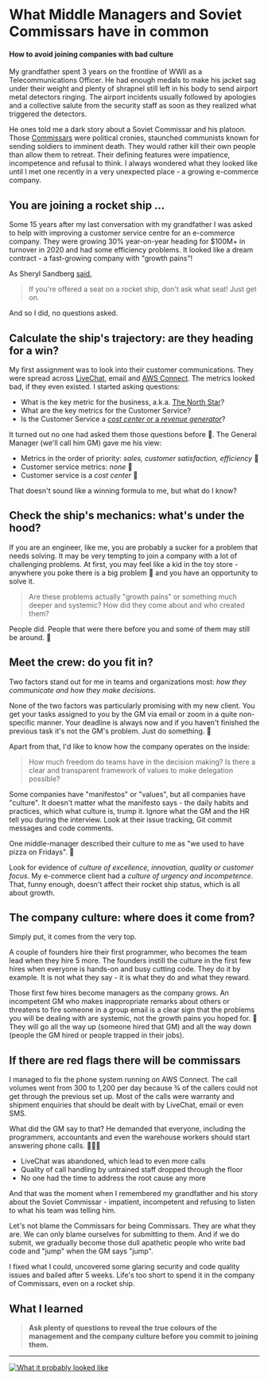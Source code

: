 # What Middle Managers and Soviet Commissars have in common
#### How to avoid joining companies with bad culture

My grandfather spent 3 years on the frontline of WWII as a Telecommunications Officer. He had enough medals to make his jacket sag under their weight and plenty of shrapnel still left in his body to send airport metal detectors ringing. The airport incidents usually followed by apologies and a collective salute from the security staff as soon as they realized what triggered the detectors.

He ones told me a dark story about a Soviet Commissar and his platoon. Those [Commissars](https://en.wikipedia.org/wiki/Political_commissar) were political cronies, staunched communists known for sending soldiers to imminent death. They would rather kill their own people than allow them to retreat. Their defining features were impatience, incompetence and refusal to think. I always wondered what they looked like until I met one recently in a very unexpected place - a growing e-commerce company. 

## You are joining a rocket ship ...

Some 15 years after my last conversation with my grandfather I was asked to help with improving a customer service centre for an e-commerce company. They were growing 30% year-on-year heading for $100M+ in turnover in 2020 and had some efficiency problems. It looked like a dream contract - a fast-growing company with "growth pains"!

As Sheryl Sandberg [said](https://poetsandquants.com/2012/05/24/sheryl-sandbergs-class-day-speech-at-harvard-business-school/), 
> If you're offered a seat on a rocket ship, don't ask what seat! Just get on.

And so I did, no questions asked.

## Calculate the ship's trajectory: are they heading for a win?

My first assignment was to look into their customer communications. They were spread across [LiveChat](https://www.livechat.com/), email and [AWS Connect](https://aws.amazon.com/connect/). The metrics looked bad, if they even existed. I started asking questions:

* What is the key metric for the business, a.k.a. [The North Star](https://mixpanel.com/topics/north-star-metric/)?
* What are the key metrics for the Customer Service?
* Is the Customer Service a [*cost center* or a *revenue generator*](https://www.salesforce.com/products/service-cloud/what-is-customer-service/)?

It turned out no one had asked them those questions before 🚩. The General Manager (we'll call him GM) gave me his view:

* Metrics in the order of priority: *sales, customer satisfaction, efficiency* 🚩
* Customer service metrics: *none* 🚩
* Customer service is a *cost center* 🚩 

That doesn't sound like a winning formula to me, but what do I know?

## Check the ship's mechanics: what's under the hood?

If you are an engineer, like me, you are probably a sucker for a problem that needs solving. It may be very tempting to join a company with a lot of challenging problems. At first, you may feel like a kid in the toy store - anywhere you poke there is a big problem 🚩 and you have an opportunity to solve it. 

> Are these problems actually "growth pains" or something much deeper and systemic? How did they come about and who created them?

People did. People that were there before you and some of them may still be around. 🚩

## Meet the crew: do you fit in?

Two factors stand out for me in teams and organizations most: *how they communicate and how they make decisions*.

None of the two factors was particularly promising with my new client. You get your tasks assigned to you by the GM via email or zoom in a quite non-specific manner. Your deadline is always now and if you haven't finished the previous task it's not the GM's problem. Just do something. 🚩

Apart from that, I'd like to know how the company operates on the inside:

> How much freedom do teams have in the decision making? Is there a clear and transparent framework of values to make delegation possible?

Some companies have "manifestos" or "values", but all companies have "culture". It doesn't matter what the manifesto says - the daily habits and practices, which what culture is, trump it. Ignore what the GM and the HR tell you during the interview. Look at their issue tracking, Git commit messages and code comments.

One middle-manager described their culture to me as "we used to have pizza on Fridays". 🚩

Look for evidence of *culture of excellence, innovation, quality or customer focus*. My e-commerce client had a *culture of urgency and incompetence*. That, funny enough, doesn't affect their rocket ship status, which is all about growth.

## The company culture: where does it come from?

Simply put, it comes from the very top.

A couple of founders hire their first programmer, who becomes the team lead when they hire 5 more. The founders instill the culture in the first few hires when everyone is hands-on and busy cutting code. They do it by example. It is not what they say - it is what they do and what they reward. 

Those first few hires become managers as the company grows. An incompetent GM who makes inappropriate remarks about others or threatens to fire someone in a group email is a clear sign that the problems you will be dealing with are systemic, not the growth pains you hoped for. 🚩 They will go all the way up (someone hired that GM) and all the way down (people the GM hired or people trapped in their jobs).

## If there are red flags there will be commissars

I managed to fix the phone system running on AWS Connect. The call volumes went from 300 to 1,200 per day because ¾ of the callers could not get through the previous set up. Most of the calls were warranty and shipment enquiries that should be dealt with by LiveChat, email or even SMS. 

What did the GM say to that? He demanded that everyone, including the programmers, accountants and even the warehouse workers should start answering phone calls. 🚩🚩🚩

* LiveChat was abandoned, which lead to even more calls
* Quality of call handling by untrained staff dropped through the floor
* No one had the time to address the root cause any more

And that was the moment when I remembered my grandfather and his story about the Soviet Commissar - impatient, incompetent and refusing to listen to what his team was telling him. 

Let's not blame the Commissars for being Commissars. They are what they are. We can only blame ourselves for submitting to them. And if we do submit, we gradually become those dull apathetic people who write bad code and "jump" when the GM says "jump".

I fixed what I could, uncovered some glaring security and code quality issues and bailed after 5 weeks. Life's too short to spend it in the company of Commissars, even on a rocket ship.

## What I learned

> **Ask plenty of questions to reveal the true colours of the management and the company culture before you commit to joining them.**

---

[![What it probably looked like](https://img.youtube.com/vi/L8fWp-i-BGA/0.jpg)](https://www.youtube.com/watch?v=L8fWp-i-BGA)